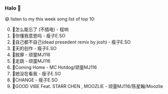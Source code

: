 

### Halo 👋

😄 listen to my this week song list of top 10:

0. 🌈怎么能忘了 (不插电) - 程响
1. 🌈你懂我意思吗 - 瘦子E.SO
2. 🌈自己都不自己(dead presedent remix by josh) - 瘦子E.SO
3. 🌈天的创作 - 瘦子E.SO
4. 🌈脱罪 - 顽童MJ116
5. 🌈走跳 - 顽童MJ116
6. 🌈Coming Home - MC Hotdog/顽童MJ116
7. 🌈她没在看我 - 瘦子E.SO
8. 🌈CHANGE - 瘦子E.SO
9. 🌈GOOD VIBE Feat. STARR CHEN , MOOZLIE - 顽童MJ116/陈星翰/Moozlie

